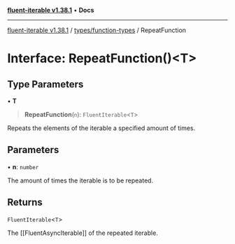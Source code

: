 [**fluent-iterable v1.38.1**](../../../README.md) • **Docs**

***

[fluent-iterable v1.38.1](../../../README.md) / [types/function-types](../README.md) / RepeatFunction

# Interface: RepeatFunction()\<T\>

## Type Parameters

• **T**

> **RepeatFunction**(`n`): `FluentIterable`\<`T`\>

Repeats the elements of the iterable a specified amount of times.

## Parameters

• **n**: `number`

The amount of times the iterable is to be repeated.

## Returns

`FluentIterable`\<`T`\>

The [[FluentAsyncIterable]] of the repeated iterable.
